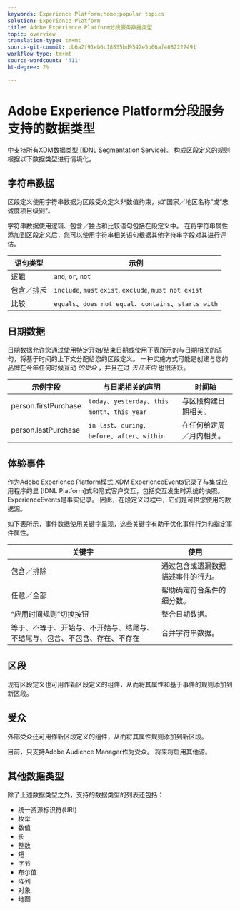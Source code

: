 ```yaml
---
keywords: Experience Platform;home;popular topics
solution: Experience Platform
title: Adobe Experience Platform分段服务数据类型
topic: overview
translation-type: tm+mt
source-git-commit: cb6a2f91eb6c18835bd9542e5b66af4682227491
workflow-type: tm+mt
source-wordcount: '411'
ht-degree: 2%

---
```



# Adobe Experience Platform分段服务支持的数据类型

中支持所有XDM数据类型 [!DNL Segmentation Service]。 构成区段定义的规则根据以下数据类型进行情境化。

## 字符串数据

区段定义使用字符串数据为区段受众定义非数值约束，如“国家／地区名称”或“忠诚度项目级别”。

字符串数据使用逻辑、包含／独占和比较语句包括在段定义中。 在将字符串属性添加到区段定义后，您可以使用字符串相关语句根据其他字符串字段对其进行评估。

| 语句类型 | 示例 |
| -------------- | -------- |
| 逻辑 | `and`, `or`, `not` |
| 包含／排斥 | `include`, `must` `exist`, `exclude`, `must not exist` |
| 比较 | `equals`、`does not equal`、`contains`、`starts with` |

## 日期数据

日期数据允许您通过使用特定开始/结束日期或使用下表所示的与日期相关的语句，将基于时间的上下文分配给您的区段定义。 一种实施方式可能是创建与您的品牌在今年任何时候互动 *的受众* ，并且在过 *去几天内* 也很活跃。

| 示例字段 | 与日期相关的声明 | 时间轴 |
| ------------- | ------------------------ | --------- |
| person.firstPurchase | `today`、`yesterday`、`this month`、`this year` | 与区段构建日期相关。 |
| person.lastPurchase | `in last`、`during`、`before`、`after`、`within` | 在任何给定周／月内相关。 |

## 体验事件

作为Adobe Experience Platform模式,XDM ExperienceEvents记录了与集成应用程序的显 [!DNL Platform]式和隐式客户交互，包括交互发生时系统的快照。 ExperienceEvents是事实记录。 因此，在段定义过程中，它们是可供您使用的数据源。

如下表所示，事件数据使用关键字呈现，这些关键字有助于优化事件行为和指定事件属性。

| 关键字 | 使用 |
| ------- | --- |
| 包含／排除 | 通过包含或遗漏数据描述事件的行为。 |
| 任意／全部 | 帮助确定符合条件的细分数。 |
| “应用时间规则”切换按钮 | 整合日期数据。 |
| 等于、不等于、开始与、不开始与、结尾与、不结尾与、包含、不包含、存在、不存在 | 合并字符串数据。 |

## 区段

现有区段定义也可用作新区段定义的组件，从而将其属性和基于事件的规则添加到新区段。

## 受众

外部受众还可用作新区段定义的组件，从而将其属性规则添加到新区段。

目前，只支持Adobe Audience Manager作为受众。 将来将启用其他源。

## 其他数据类型

除了上述数据类型之外，支持的数据类型的列表还包括：

- 统一资源标识符(URI)
- 枚举
- 数值
- 长
- 整数
- 短
- 字节
- 布尔值
- 阵列
- 对象
- 地图